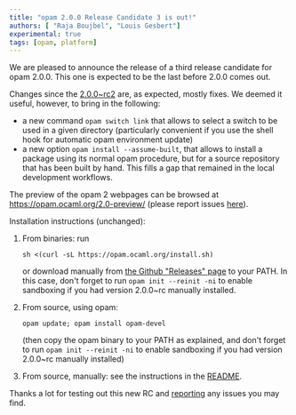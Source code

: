 ```yaml
---
title: "opam 2.0.0 Release Candidate 3 is out!"
authors: [ "Raja Boujbel", "Louis Gesbert"]
experimental: true
tags: [opam, platform]
---
```


We are pleased to announce the release of a third release candidate for opam 2.0.0. This one is expected to be the last before 2.0.0 comes out.

Changes since the [2.0.0~rc2](../opam-2-0-0-rc2) are, as expected, mostly fixes. We deemed it useful, however, to bring in the following:

- a new command `opam switch link` that allows to select a switch to be used in a given directory (particularly convenient if you use the shell hook for automatic opam environment update)
- a new option `opam install --assume-built`, that allows to install a package using its normal opam procedure, but for a source repository that has been built by hand. This fills a gap that remained in the local development workflows.

The preview of the opam 2 webpages can be browsed at https://opam.ocaml.org/2.0-preview/ (please report issues [here](https://github.com/ocaml/opam2web/issues)).

Installation instructions (unchanged):

1. From binaries: run

    ```
    sh <(curl -sL https://opam.ocaml.org/install.sh)
    ```

    or download manually from [the Github "Releases" page](https://github.com/ocaml/opam/releases/tag/2.0.0-rc3) to your PATH. In this case, don't forget to run `opam init --reinit -ni` to enable sandboxing if you had version 2.0.0~rc manually installed.

2. From source, using opam:

    ```
    opam update; opam install opam-devel
    ```

   (then copy the opam binary to your PATH as explained, and don't forget to run `opam init --reinit -ni` to enable sandboxing if you had version 2.0.0~rc manually installed)

3. From source, manually: see the instructions in the [README](https://github.com/ocaml/opam/tree/2.0.0-rc3#compiling-this-repo).

Thanks a lot for testing out this new RC and [reporting](https://github.com/ocaml/opam/issues) any issues you may find.

